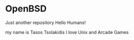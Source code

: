 # OpenBSD
Just another repository
Hello Humans!

my name is Tasos Tsolakidis I love Unix and Arcade Games
